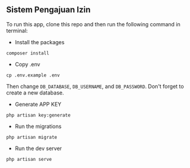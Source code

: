 

## Sistem Pengajuan Izin

To run this app, clone this repo and then run the following command in terminal:

 - Install the packages

```
composer install
```

 - Copy .env

```
cp .env.example .env
```
Then change `DB_DATABASE`, `DB_USERNAME`, and `DB_PASSWORD`. Don't forget to create a new database.

 - Generate APP KEY

```
php artisan key:generate
```

 - Run the migrations
```
php artisan migrate
```
- Run the dev server
```
php artisan serve
```
